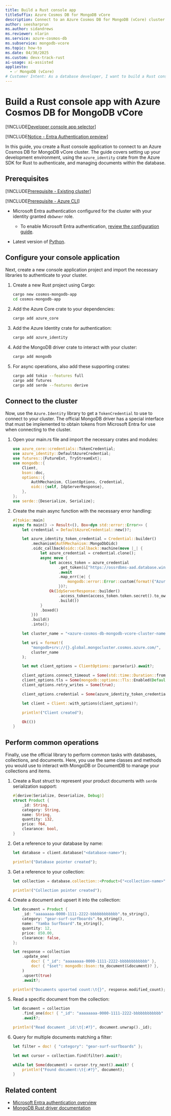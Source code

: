 ```yaml
---
title: Build a Rust console app
titleSuffix: Azure Cosmos DB for MongoDB vCore
description: Connect to an Azure Cosmos DB for MongoDB (vCore) cluster by using a Rust console application in your preferred developer language.
author: seesharprun
ms.author: sidandrews
ms.reviewer: nlarin
ms.service: azure-cosmos-db
ms.subservice: mongodb-vcore
ms.topic: how-to
ms.date: 04/30/2025
ms.custom: devx-track-rust
ai-usage: ai-assisted
appliesto:
  - ✅ MongoDB (vCore)
# Customer Intent: As a database developer, I want to build a Rust console application to quickly and securely connect to and query my database and collections.
---
```


# Build a Rust console app with Azure Cosmos DB for MongoDB vCore

[!INCLUDE[Developer console app selector](includes/selector-build-console-app-dev.md)]

[!INCLUDE[Notice - Entra Authentication preview](includes/notice-entra-authentication-preview.md)]

In this guide, you create a Rust console application to connect to an Azure Cosmos DB for MongoDB vCore cluster. The guide covers setting up your development environment, using the `azure_identity` crate from the Azure SDK for Rust to authenticate, and managing documents within the database.

## Prerequisites

[!INCLUDE[Prerequisite - Existing cluster](includes/prereq-existing-cluster.md)]

[!INCLUDE[Prerequisite - Azure CLI](includes/prereq-azure-cli.md)]

- Microsoft Entra authentication configured for the cluster with your identity granted `dbOwner` role.

    - To enable Microsoft Entra authentication, [review the configuration guide](how-to-configure-entra-authentication.md).

- Latest version of [Python](https://www.python.org).

## Configure your console application

Next, create a new console application project and import the necessary libraries to authenticate to your cluster.

1. Create a new Rust project using Cargo:

    ```bash
    cargo new cosmos-mongodb-app
    cd cosmos-mongodb-app
    ```

1. Add the Azure Core crate to your dependencies:

    ```bash
    cargo add azure_core
    ```

1. Add the Azure Identity crate for authentication:

    ```bash
    cargo add azure_identity
    ```
    
1. Add the MongoDB driver crate to interact with your cluster:

    ```bash
    cargo add mongodb
    ```
    
1. For async operations, also add these supporting crates:
   
    ```bash
    cargo add tokio --features full
    cargo add futures
    cargo add serde --features derive
    ```

## Connect to the cluster

Now, use the `Azure.Identity` library to get a `TokenCredential` to use to connect to your cluster. The official MongoDB driver has a special interface that must be implemented to obtain tokens from Microsoft Entra for use when connecting to the cluster.

1. Open your main.rs file and import the necessary crates and modules:

    ```rust
    use azure_core::credentials::TokenCredential;
    use azure_identity::DefaultAzureCredential;
    use futures::{FutureExt, TryStreamExt};
    use mongodb::{
        Client,
        bson::doc,
        options::{
            AuthMechanism, ClientOptions, Credential,
            oidc::{self, IdpServerResponse},
        },
    };
    use serde::{Deserialize, Serialize};
    ```

1. Create the main async function with the necessary error handling:

    ```rust
    #[tokio::main]
    async fn main() -> Result<(), Box<dyn std::error::Error>> {
        let credential = DefaultAzureCredential::new()?;
    
        let azure_identity_token_credential = Credential::builder()
            .mechanism(AuthMechanism::MongoDbOidc)
            .oidc_callback(oidc::Callback::machine(move |_| {
                let azure_credential = credential.clone();
                async move {
                    let access_token = azure_credential
                        .get_token(&["https://ossrdbms-aad.database.windows.net/.default"])
                        .await
                        .map_err(|e| {
                            mongodb::error::Error::custom(format!("Azure token error: {}", e))
                        })?;
                    Ok(IdpServerResponse::builder()
                        .access_token(access_token.token.secret().to_owned())
                        .build())
                }
                .boxed()
            }))
            .build()
            .into();
    
        let cluster_name = "<azure-cosmos-db-mongodb-vcore-cluster-name>";
    
        let uri = format!(
            "mongodb+srv://{}.global.mongocluster.cosmos.azure.com/",
            cluster_name
        );
    
        let mut client_options = ClientOptions::parse(uri).await?;
    
        client_options.connect_timeout = Some(std::time::Duration::from_secs(120));
        client_options.tls = Some(mongodb::options::Tls::Enabled(Default::default()));
        client_options.retry_writes = Some(true);
    
        client_options.credential = Some(azure_identity_token_credential);
    
        let client = Client::with_options(client_options)?;
    
        println!("Client created");

        Ok(())
    }
    ```

## Perform common operations

Finally, use the official library to perform common tasks with databases, collections, and documents. Here, you use the same classes and methods you would use to interact with MongoDB or DocumentDB to manage your collections and items.

1. Create a Rust struct to represent your product documents with `serde` serialization support:

    ```rust
    #[derive(Serialize, Deserialize, Debug)]
    struct Product {
        _id: String,
        category: String,
        name: String,
        quantity: i32,
        price: f64,
        clearance: bool,
    }
    ```

1. Get a reference to your database by name:

    ```rust
    let database = client.database("<database-name>");

    println!("Database pointer created");
    ```

1. Get a reference to your collection:

    ```rust
    let collection = database.collection::<Product>("<collection-name>");

    println!("Collection pointer created");
    ```

1. Create a document and upsert it into the collection:

    ```rust
    let document = Product {
        _id: "aaaaaaaa-0000-1111-2222-bbbbbbbbbbbb".to_string(),
        category: "gear-surf-surfboards".to_string(),
        name: "Yamba Surfboard".to_string(),
        quantity: 12,
        price: 850.00,
        clearance: false,
    };

    let response = collection
        .update_one(
            doc! { "_id": "aaaaaaaa-0000-1111-2222-bbbbbbbbbbbb" },
            doc! { "$set": mongodb::bson::to_document(&document)? },
        )
        .upsert(true)
        .await?;

    println!("Documents upserted count:\t{}", response.modified_count);
    ```

1. Read a specific document from the collection:

    ```rust
    let document = collection
        .find_one(doc! { "_id": "aaaaaaaa-0000-1111-2222-bbbbbbbbbbbb" })
        .await?;

    println!("Read document _id:\t{:#?}", document.unwrap()._id);
    ```

1. Query for multiple documents matching a filter:

    ```rust
    let filter = doc! { "category": "gear-surf-surfboards" };

    let mut cursor = collection.find(filter).await?;

    while let Some(document) = cursor.try_next().await? {
        println!("Found document:\t{:#?}", document);
    }
    ```

## Related content

- [Microsoft Entra authentication overview](entra-authentication.md)
- [MongoDB Rust driver documentation](https://docs.mongodb.com/drivers/rust/)
